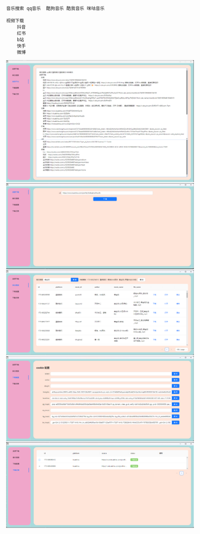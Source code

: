 ```

音乐搜索 qq音乐  酷狗音乐 酷我音乐 咪咕音乐 
    
视频下载     
    抖音    
    红书   
    b站    
    快手   
    微博   
```
![](./0.png)
![](./1.png)
![](./2.png)
![](./3.png)
![](./4.png)